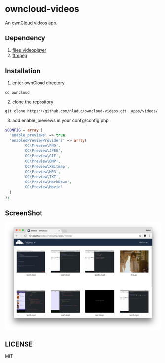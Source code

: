 # owncloud-videos
An [ownCloud](https://owncloud.org/) videos app. 

## Dependency
1. [files_videoplayer](https://github.com/owncloud/files_videoplayer) <br>
2. [ffmpeg](http://ffmpeg.org/)

## Installation
1. enter ownCloud directory
```
cd owncloud
```
2. clone the repository
```
git clone https://github.com/nladuo/owncloud-videos.git .apps/videos/
```
3. add enable_previews in your config/config.php
``` php
$CONFIG = array (
  'enable_previews' => true,
  'enabledPreviewProviders' => array(
        'OC\Preview\PNG',
        'OC\Preview\JPEG',
        'OC\Preview\GIF',
        'OC\Preview\BMP',
        'OC\Preview\XBitmap',
        'OC\Preview\MP3',
        'OC\Preview\TXT',
        'OC\Preview\MarkDown',
        'OC\Preview\Movie'
  )
);
```
## ScreenShot
![ScreenShot](./screenshot.png)

## LICENSE
MIT
